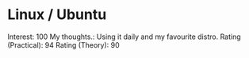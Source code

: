 # Linux / Ubuntu

Interest: 100
My thoughts.: Using it daily and my favourite distro.
Rating (Practical): 94
Rating (Theory): 90